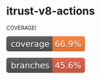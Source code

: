 # itrust-v8-actions


COVERAGE!

![Coverage](.github/badges/jacoco.svg)

![Branches](.github/badges/branches.svg)